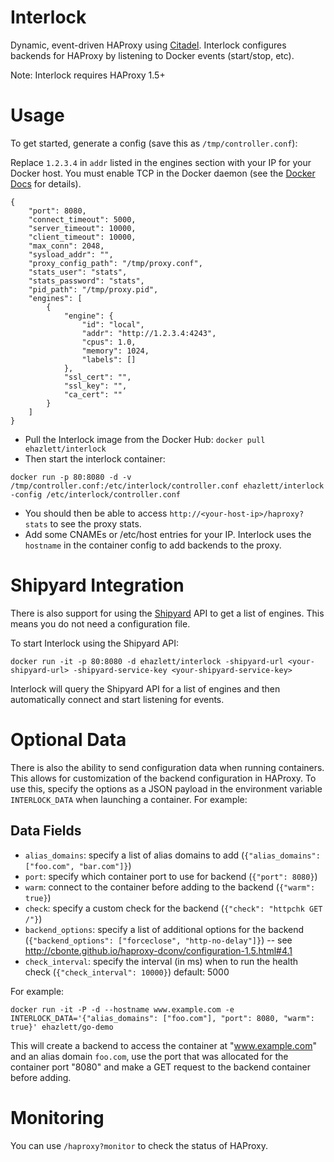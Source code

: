 # Interlock
Dynamic, event-driven HAProxy using [Citadel](https://github.com/citadel/citadel).  Interlock configures backends for HAProxy by listening to Docker events (start/stop, etc).

Note: Interlock requires HAProxy 1.5+

# Usage
To get started, generate a config (save this as `/tmp/controller.conf`):

Replace `1.2.3.4` in `addr` listed in the engines section with your IP for your Docker host.  You must enable TCP in the Docker daemon (see the [Docker Docs](http://docs.docker.com/reference/commandline/cli/) for details).

```
{
    "port": 8080,
    "connect_timeout": 5000,
    "server_timeout": 10000,
    "client_timeout": 10000,
    "max_conn": 2048,
    "sysload_addr": "",
    "proxy_config_path": "/tmp/proxy.conf",
    "stats_user": "stats",
    "stats_password": "stats",
    "pid_path": "/tmp/proxy.pid",
    "engines": [
        {
            "engine": {
                "id": "local",
                "addr": "http://1.2.3.4:4243",
                "cpus": 1.0,
                "memory": 1024,
                "labels": []
            },
            "ssl_cert": "",
            "ssl_key": "",
            "ca_cert": ""
        }
    ]
}
```

* Pull the Interlock image from the Docker Hub: `docker pull ehazlett/interlock`
* Then start the interlock container:

`docker run -p 80:8080 -d -v /tmp/controller.conf:/etc/interlock/controller.conf ehazlett/interlock -config /etc/interlock/controller.conf`

* You should then be able to access `http://<your-host-ip>/haproxy?stats` to see the proxy stats.
* Add some CNAMEs or /etc/host entries for your IP.  Interlock uses the `hostname` in the container config to add backends to the proxy.

# Shipyard Integration
There is also support for using the [Shipyard](https://github.com/shipyard/shipyard) API to get a list of engines.  This means you do not need a configuration file.

To start Interlock using the Shipyard API:

`docker run -it -p 80:8080 -d ehazlett/interlock -shipyard-url <your-shipyard-url> -shipyard-service-key <your-shipyard-service-key>`

Interlock will query the Shipyard API for a list of engines and then automatically connect and start listening for events.

# Optional Data
There is also the ability to send configuration data when running containers.  This allows for customization of the backend configuration in HAProxy.  To use this, specify the options as a JSON payload in the environment variable `INTERLOCK_DATA` when launching a container.  For example:

## Data Fields

* `alias_domains`: specify a list of alias domains to add (`{"alias_domains": ["foo.com", "bar.com"]}`)
* `port`: specify which container port to use for backend (`{"port": 8080}`)
* `warm`: connect to the container before adding to the backend (`{"warm": true}`)
* `check`: specify a custom check for the backend (`{"check": "httpchk GET /"}`)
* `backend_options`: specify a list of additional options for the backend (`{"backend_options": ["forceclose", "http-no-delay"]}`) -- see http://cbonte.github.io/haproxy-dconv/configuration-1.5.html#4.1
* `check_interval`: specify the interval (in ms) when to run the health check (`{"check_interval": 10000}`)  default: 5000

For example:

`docker run -it -P -d --hostname www.example.com -e INTERLOCK_DATA='{"alias_domains": ["foo.com"], "port": 8080, "warm": true}' ehazlett/go-demo`

This will create a backend to access the container at "www.example.com" and an alias domain `foo.com`, use the port that was allocated for the container port "8080" and make a GET request to the backend container before adding.

# Monitoring
You can use `/haproxy?monitor` to check the status of HAProxy.
